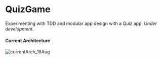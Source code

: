 # QuizGame
Experimenting with TDD and modular app design with a Quiz app.
 _Under development._


#### Current Architecture

![currentArch_19Aug](https://github.com/altunog/QuizGame/assets/53496232/85dcdaf5-292d-4092-baa0-214ec109aa6c)
